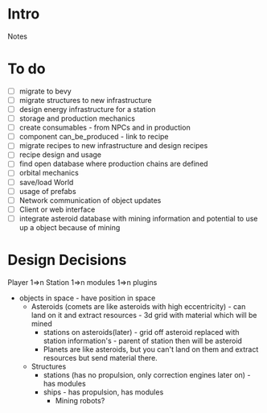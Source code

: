 # Intro
Notes

# To do
- [ ] migrate to bevy
- [ ] migrate structures to new infrastructure
- [ ] design energy infrastructure for a station
- [ ] storage and production mechanics
- [ ] create consumables - from NPCs and in production
- [ ] component can_be_produced - link to recipe
- [ ] migrate recipes to new infrastructure and design recipes
- [ ] recipe design and usage
- [ ] find open database where production chains are defined
- [ ] orbital mechanics
- [ ] save/load World
- [ ] usage of prefabs
- [ ] Network communication of object updates
- [ ] Client or web interface
- [ ] integrate asteroid database with mining information and potential to use up a object because of mining

# Design Decisions
Player 1=>n Station 1=>n modules 1=>n plugins

- objects in space - have position in space
  - Asteroids (comets are like asteroids with high eccentricity) - can land on it and extract resources - 3d grid with material which will be mined
    - stations on asteroids(later) - grid off asteroid replaced with station information's - parent of station then will be asteroid
    - Planets are like asteroids, but you can't land on them and extract resources but send material there.
  - Structures
    - stations (has no propulsion, only correction engines later on) - has modules
    - ships - has propulsion, has modules
      - Mining robots?
